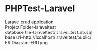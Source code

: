 # PHPTest-Laravel
Laravel crud application  
Project Folder-laraveltest  
database file-laraveltest/laravel_test_db.sql  
base url-http://localhost/laraveltest/public/  
ER Diagram-ERD.png  
